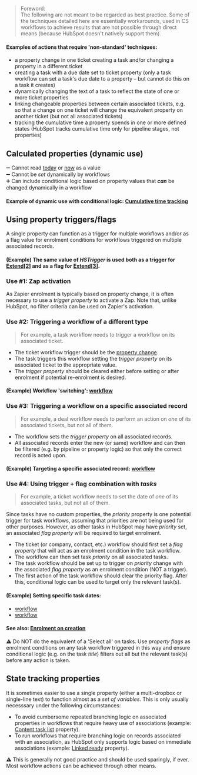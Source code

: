 > Foreword:  
> The following are not meant to be regarded as best practice. Some of the techniques detailed here are essentially workarounds, used in CS workflows to achieve results that are not possible through direct means (because HubSpot doesn't natively support them).  
  
#### Examples of actions that require 'non-standard' techniques:

- a property change in one ticket creating a task and/or changing a property in a different ticket   
- creating a task with a due date set to ticket property (only a task workflow can set a task's due date to a property – but cannot do this on a task it creates)  
- dynamically changing the text of a task to reflect the state of one or more ticket properties  
- linking changeable properties between certain associated tickets, e.g. so that a change on one ticket will change the equivalent property on another ticket (but not all associated tickets)  
- tracking the cumulative time a property spends in one or more defined states (HubSpot tracks cumulative time only for pipeline stages, not properties)   

## Calculated properties (dynamic use)

➖ Cannot read <u>today</u> or <u>now</u> as a value  
➖ Cannot be <i>set</i> dynamically by workflows  
➕ Can include conditional logic based on property values that <b><i>can</i></b> be changed dynamically in a workflow  

#### Example of dynamic use with conditional logic: [Cumulative time tracking]()  

## Using property triggers/flags

A single property can function as a trigger for multiple workflows and/or as a flag value for enrolment conditions for workflows triggered on multiple associated records.

#### (Example) The same value of *HSTrigger* is used both as a trigger for [Extend[2]](../workflows/SUP-CSM-Extend-2-Trigger-extension-task-date-change-creation.md) and as a flag for [Extend[3]](../workflows/SUP-Extend-3-Update-unassign-issue-task-date-and-create-new-final-reminder.md).  

### Use #1: Zap activation  

As Zapier enrolment is typically based on property change, it is often necessary to use a *trigger property* to activate a Zap. Note that, unlike HubSpot, no filter criteria can be used on Zapier's activation.  

### Use #2: Triggering a workflow of a different type  
> For example, a task workflow needs to trigger a workflow on its associated ticket.  

- The ticket workflow trigger should be the <u>property change</u>.  
- The task triggers this workflow setting the *trigger property* on its associated ticket to the appropriate value.
- The *trigger property* should be cleared either before setting or after enrolment if potential re-enrolment is desired.  

#### (Example) Workflow 'switching': [workflow]()    

### Use #3: Triggering a workflow on a specific associated record  
> For example, a deal workflow needs to perform an action on <i>one</i> of its associated tickets, but not all of them.  

- The workflow sets the *trigger property* on all associated records.  
- All associated records enter the new (or same) workflow and can then be filtered (e.g. by pipeline or property logic) so that only the correct record is acted upon.  

#### (Example) Targeting a specific associated record: [workflow]()

### Use #4: Using trigger + flag combination with <i>tasks</i>
> For example, a ticket workflow needs to set the date of <i>one</i> of its associated tasks, but not all of them.  

Since tasks have no custom properties, the *priority* property is one potential trigger for task workflows, assuming that priorities are not being used for other purposes. However, as other tasks in HubSpot may have *priority* set, an associated *flag property* will be required to target enrolment.  

- The ticket (or company, contact, etc.) workflow should first set a *flag property* that will act as an enrolment condition in the task workflow.
- The workflow can then set task *priority* on all associated tasks.  
- The task workflow should be set up to trigger on *priority* change with the associated *flag property* as an enrolment condition (NOT a trigger).  
- The first action of the task workflow should clear the priority flag. After this, conditional logic can be used to target only the relevant task(s).  

#### (Example) Setting specific task dates:
- [workflow]()  
- [workflow]()  

#### See also: [Enrolment on creation](../articles/Article-Workflow-triggers-and-enrolment.md#enrolment-on-creation)  

⚠️ Do NOT do the equivalent of a 'Select all' on tasks. Use *property flags* as enrolment conditions on any task workflow triggered in this way and ensure conditional logic (e.g. on the task *title*) filters out all but the relevant task(s) before any action is taken.  

## State tracking properties

It is sometimes easier to use a single property (either a multi-dropbox or single-line text) to function almost as a <i>set of variables</i>. This is only usually necesssary under the following circumstances:  

- To avoid cumbersome repeated branching logic on associated properties in workflows that require heavy use of associations (example: [Content task list]() property).  
- To run workflows that require branching logic on records associated with an association, as HubSpot only supports logic based on immediate associations (example: [Linked ready]() property).  

⚠️ This is generally not good practice and should be used sparingly, if ever. Most workflow actions can be achieved through other means.  